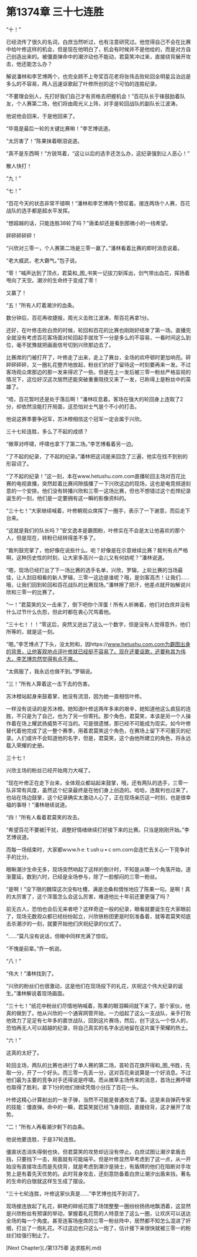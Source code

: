 # 第1374章 三十七连胜

“十！”

已经流传了很久的名词，白庶当然听过，也有注意研究过。他觉得自己不会在比赛中给叶修这样的机会，但是现在他明白了，机会有时候并不是他给的，而是对方自己创造出来的。被僵直弹命中的潮汐动也不能动，君莫笑冲过来，直接绕背展开攻击，他还能怎么办？

解说潘林和李艺博两个，也完全顾不上夸奖百花老将张伟击败轮回全明星吕泊远是多么的不容易，两人迅速讴歌起了叶修所创的这个可怕的连胜纪录。

“不要理会别人，先打好我们自己才有资格去把握机会！”百花队长于锋鼓励着队友，个人赛第二场，他们将由周光义上阵，对手是轮回战队的副队长江波涛。

他说他会回来，于是他回来了。

“毕竟是最后一轮的关键比赛嘛！”李艺博说道。

“太厉害了！”陈果抹着眼泪说道。

“真不是东西啊！”方锐骂着，“这让以后的选手还怎么办，这纪录强到让人恶心！”

散人快打！

“九！”

“七！”

“百花今天的状态非常不错啊！”潘林和李艺博两个赞叹着。接连两场个人赛，百花战队的选手都是超水平发挥。

“想超越的话，只能连胜38轮了吗？”唐柔却还是看到那微小的一线希望。

砰砰砰砰砰！

“兴欣对三零一，个人赛第二场是三零一赢了。”潘林看着比赛的即时消息说着。

“老大威武，老大霸气。”包子说。

“零！”喊声达到了顶点，君莫和_图_书笑一记拔刀斩挥出，剑气带出血花，挥扬着甩向了天空。潮汐的生命终于变成了零！

又赢了！

“五！”所有人盯着潮汐的血条。

数分钟后，百花再收捷报，周光义击败江波涛，帮百花再拿1分。

还好，在叶修击败白庶的时候，轮回和百花的比赛也刚刚好结束了第一场。直播完全就没有考虑百花客场面对轮回起手就攻下一分是多么的不容易，一看时间这么到位，毫不犹豫就把画面信号切到兴欣那边去了。

比赛席的门被打开了，叶修走了出来，走上了赛台，全场的欢呼顿时更加响亮。砰砰砰砰砰，又一圈礼花整齐地放起，粉丝们约好了留待这一时刻要再来一发。不过客场观众席那边的那一发来得迟了一些。但是在上一发后被三零一粉丝严格监视的情况下，这位好汉这次居然还能突破重重阻挠又来了一发，已称得上是粉丝中的英雄了。

“唔，百花暂时还是处于落后啊！”潘林叹息着。客场在强大的轮回身上连取了2分，却依然没能打开局面，这恐怕对士气是个不小的打击。

他说这赛季要争冠军，苏沐橙相信这个冠军一定会属于兴欣。

三十七轮连胜，多么了不起的成绩？

“微草对呼啸，呼啸也拿下了第二场。”李艺博看着另一边。

“了不起的纪录，了不起的纪录。”潘林把这词是来回念了三遍，他实在找不到别的形容词了。

“了不起的纪录！”这一刻，本在www.hetushu.com.com直播轮回主场对百花比赛的电视直播，突然趁着比赛间隙插播了一下兴欣这边的现场，这也是电竞频道刻意的一个安排。他们没有转播兴欣和三零一这场比赛，但也不想错过这个彪悍纪录诞生的一刻，他们是一定要拥有这一瞬的影像资料的。

“三十七！”大家继续喊着，叶修朝观众席挥了一圈手，表示了一下谢意，而后走下台来。

“这就是我们的队长吗？”安文逸本是霸图粉，叶修实在不会是太让他喜欢的那个人，但是现在，转粉已经转得差不多了。

“裁判鼓完掌了，他好像在说些什么。呃？好像是在示意继续比赛？裁判有点严格啊，这种历史性的时刻，让大家多高兴一会儿又有何妨呢？”潘林说道。

“嗯，现场已经打出了下一场比赛的选手名单，兴欣，罗辑，上轮比赛的当场最佳，让人刮目相看的新人罗辑，三零一这边是谁呢？哦，是剑客高杰！让我们……哦，让我们回到轮回和百花战队的比赛现场。”潘林擦了把汗，他差点就开始解说兴欣和三零一的比赛了。

“一！”君莫笑的又一击来了，倒下吧你个浑蛋！所有人祈祷着，他们对白庶并没有什么过节什么仇怨，但此时都在衷心咒骂着他。

“三十七！！！”零这后，突然又迸出了这么一个数字，但是没有人觉得意外，他们所等的，就是这一刻。

“嗯。”李艺博点了下头，没太附和，因https://www.hetushu.com.com为霸图出身的背景，让他客观地点评叶修就已经挺不容易了。现在还要讴歌，还要称其为伟大，李艺博忽然觉得有点不爽。

“太佩服了，我永远也做不到。”罗辑说。

“三！”所有人算着这一击下去的伤害。

苏沐橙站起身来鼓着掌，她没有流泪，因为她一直相信叶修。

一样没有说话的是苏沐橙。她知道叶修这两年多来的艰辛，她知道他这么疯狂的连胜，不只是为了自己，也为了另一份寄托。那个角色，君莫笑，本该是另一个人操作着在场上耀武扬威势不可当的。可是很遗憾，那已经不可能成为现实。如今叶修替代着他完成了这一整个赛季，用着君莫笑这个角色，在赛场上留下不可磨灭的纪录。人们或许不会知道他的名字，但是，君莫笑，这个由他所建立的角色，将永远载入荣耀的史册。

三十七！

兴欣主场的粉丝已经开始用力大喊了。

“现在叶修正在走下台来，全体观众都站起来鼓掌，哦，还有两队的选手，三零一队非常有风度，虽然这个纪录最终是在他们身上创造的。哈哈，连裁判也过来了，也站在场边鼓掌，这个纪录确实太激动人心了，正在现场亲历这一时刻，也是很幸福的事呀！”潘林继续说道。

“四！”所有人看着君莫笑的攻击。

“希望百花不要被|干扰，调整好情绪继续打好接下来的比赛。只当是刚刚开始。”李艺博说道。

而每一场结束时，大家都wｗw.hｅｔushｕ•ｃoｍ.coｍ会连忙去关心一下竞争对手的比分。

眼瞅潮汐生命无多，现场突然响起了这样的倒计时，不知是从哪一个角落开始，逐渐蔓延，数到六时，已经是全场参与，除了一脸郁闷的三零一粉丝。

“是啊！”没下限的魏琛这次没有吐槽，满是沧桑和惆怅地应了陈果一句。是啊！真的太厉害了，这个浑蛋怎么会这么厉害，难道他比十年前还要更强了吗？

前无古人，恐怕也会后无来者吧？这样奇迹一般的纪录，眼看就要诞生在大家眼前了，现场无数观众都已经纷纷起立，兴欣铁粉团更是时刻准备着，就等君莫笑彻底击杀潮汐的一刻，就要开始他们庆祝纪录的仪式了。

“……”莫凡没有说话，但眼中同样充满了惊叹。

“不愧是前辈。”乔一帆说。

“八！”

“伟大！”潘林找到了。

“兴欣的粉丝们也很激动，这是他们在现场投下的礼花，庆祝这个伟大纪录的诞生。”潘林解说着现场画面。

“三十七！”纸花中粉丝们尽情地呐喊着，陈果的眼泪瞬间就下来了。那个家伙，他真的做到了。他从兴欣的一个通宵网管开始，一力组起了这么一支战队，亲手打败他效力了足足有七年多的嘉世战队，回到这片赛场，然后，创下这么一个惊人的，恐怕再无人可以超越的纪录，将自己真实的名字永远地留在这片属于荣耀的热土。

“六！”

这真的太好了。

轮回主场，两队的比赛也进行了单人赛的第二场，首轮百花旗开得和_图_书胜，先取一分，开了一个好头。而三零一先丢一分，这对百花来说算是一个好消息。不过他们最为主要的竞争对手还得说是呼啸。而从微草主场传来的消息，首场比赛呼啸也取得了胜利，拿下1分的他们继续凭借小分压了百花一头。

叶修这精心计算射出的一发子弹，当然不可能是普通攻击了事。这是来自弹药专家的技能：僵直弹。命中的一瞬，君莫笑就已经飞身掠回，直接绕背，这才展开了攻势。

“二！”所有人再看潮汐剩下的血条。

他说他要连胜，于是37轮连胜。

僵直状态消失得倒也快，但君莫笑的攻势却远没有停止。白庶试图让潮汐拿盾去挡，只要挡下一击，局面就有可能端平。但是叶修显然早考虑到了这一点，从一开始没有直接攻击而是先绕背，就是考虑到潮汐是骑士，有盾牌的他们在阻断对手攻势上是有着先天优势的。此时背身攻击，还刻意防备着白庶让潮汐出盾来挡，著名的生命的白银就这样生生成了摆设。

“三十七轮连胜，叶修这家伙真是……”李艺博也找不到词了。

现场接连放起了礼花，鲜艳的碎纸花围了场馆整整一圈纷纷扬扬地飘洒着，这显然是兴欣粉丝有预谋的举动，掌握着礼花筒的人特意坐了这么一圈，让欢庆可以送达全场的每一个角度。甚至连客场座席的三零一粉丝阵中，居然都不知怎么混进了奸细，打出了一炮礼花。不过这边也只这么一炮了，估计接下来很快就被三零一的粉丝们给强行制止了。



[Next Chapter](./第1375章 追求胜利.md)